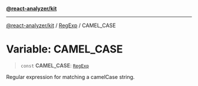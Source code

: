 [**@react-analyzer/kit**](../../../../README.md)

***

[@react-analyzer/kit](../../../../README.md) / [RegExp](../README.md) / CAMEL\_CASE

# Variable: CAMEL\_CASE

> `const` **CAMEL\_CASE**: [`RegExp`](https://developer.mozilla.org/docs/Web/JavaScript/Reference/Global_Objects/RegExp)

Regular expression for matching a camelCase string.
